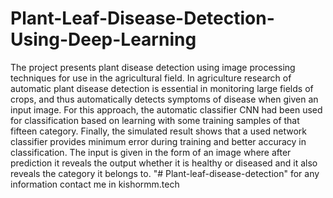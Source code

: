 # Plant-Leaf-Disease-Detection-Using-Deep-Learning

The project presents plant disease detection using image processing techniques for use in the agricultural field.
In agriculture research of automatic plant disease detection is essential in monitoring large fields of crops, and thus automatically detects symptoms of disease when given an input image.
For this approach, the automatic classifier CNN had been used for classification based on learning with some training samples of that fifteen category. Finally, the simulated result shows that a used network classifier provides minimum error during training and better accuracy in classification. The input is given in the form of an image where after prediction it reveals the output whether it is healthy or diseased and it also reveals the category it belongs to.
"# Plant-leaf-disease-detection" 
for any information contact me in kishormm.tech
